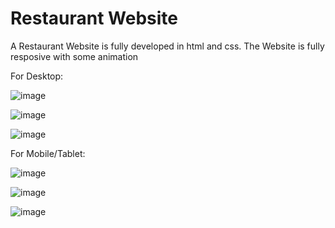 
# Restaurant Website

A Restaurant Website is fully developed in html and css.
The Website is fully resposive with some animation

For Desktop:

![image](https://user-images.githubusercontent.com/107743709/235664648-26af8c7e-6774-40bd-88c8-e5597be38645.png)


![image](https://user-images.githubusercontent.com/107743709/235664706-cf61a196-48a5-4218-b683-c15a06b01c59.png)


![image](https://user-images.githubusercontent.com/107743709/235664741-d513677f-a9fe-4f96-ae84-451b725502a1.png)

For Mobile/Tablet:

![image](https://user-images.githubusercontent.com/107743709/235664839-560916b5-97f7-417d-9c67-4c572ab12483.png)


![image](https://user-images.githubusercontent.com/107743709/235664897-4af1077e-dc81-444a-a9a0-e58769e194f5.png)


![image](https://user-images.githubusercontent.com/107743709/235664946-f4c12934-815d-4f87-827f-54c5aca9c022.png)

